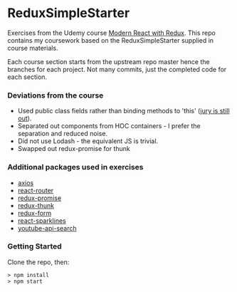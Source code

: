# ReduxSimpleStarter

Exercises from the Udemy course [Modern React with Redux](https://www.udemy.com/react-redux/). This repo contains my coursework based on the ReduxSimpleStarter supplied in course materials.

Each course section starts from the upstream repo master hence the branches for each project. Not many commits, just the completed code for each section.

### Deviations from the course

- Used public class fields rather than binding methods to 'this' ([jury is still out](https://medium.com/@charpeni/arrow-functions-in-class-properties-might-not-be-as-great-as-we-think-3b3551c440b1)).
- Separated out components from HOC containers - I prefer the separation and reduced noise.
- Did not use Lodash - the equivalent JS is trivial.
- Swapped out redux-promise for thunk

### Additional packages used in exercises

- [axios](https://www.npmjs.com/package/axios)
- [react-router](https://www.npmjs.com/package/react-router)
- [redux-promise](https://www.npmjs.com/package/redux-promise)
- [redux-thunk](https://www.npmjs.com/package/redux-thunk)
- [redux-form](https://www.npmjs.com/package/redux-form)
- [react-sparklines](https://www.npmjs.com/package/react-sparklines)
- [youtube-api-search](https://www.npmjs.com/package/youtube-api-search)

### Getting Started

Clone the repo, then:

```
> npm install
> npm start
```
